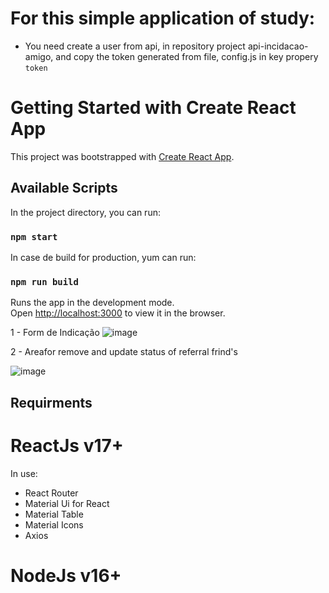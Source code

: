 
# For this simple application of study: 
  - You need create a user from api, in repository project api-incidacao-amigo, and copy the token generated from file, config.js in key propery `token`
# Getting Started with Create React App

This project was bootstrapped with [Create React App](https://github.com/facebook/create-react-app).

## Available Scripts

In the project directory, you can run:

### `npm start`

In case de build for production, yum can run:

### `npm run build`

Runs the app in the development mode.\
Open [http://localhost:3000](http://localhost:3000) to view it in the browser.

1 - Form de Indicação
![image](https://user-images.githubusercontent.com/2191326/125214261-6f90ee00-e28c-11eb-9a1f-9dce81d6159f.png)

2 - Areafor remove and update status of referral frind's

![image](https://user-images.githubusercontent.com/2191326/125214235-4b351180-e28c-11eb-8a72-7324ae1f5199.png)

## Requirments
# ReactJs v17+
  In use:
  - React Router
  - Material Ui for React
  - Material Table
  - Material Icons
  - Axios
# NodeJs v16+



